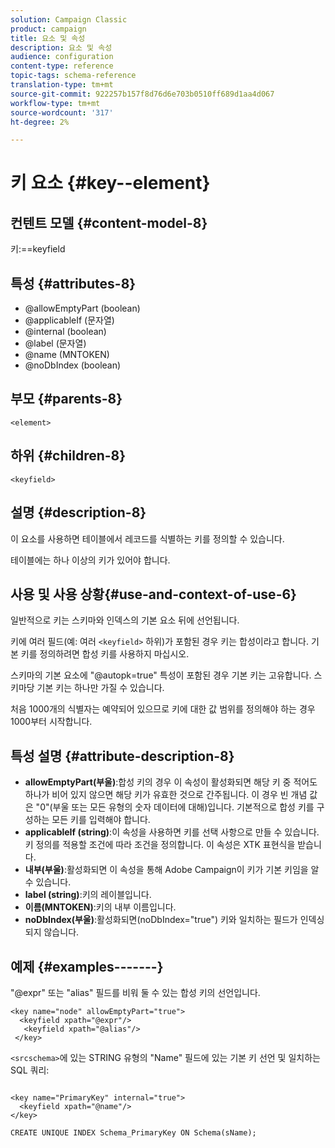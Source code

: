 ```yaml
---
solution: Campaign Classic
product: campaign
title: 요소 및 속성
description: 요소 및 속성
audience: configuration
content-type: reference
topic-tags: schema-reference
translation-type: tm+mt
source-git-commit: 922257b157f8d76d6e703b0510ff689d1aa4d067
workflow-type: tm+mt
source-wordcount: '317'
ht-degree: 2%

---
```



# 키 요소 {#key--element}

## 컨텐트 모델 {#content-model-8}

키:==keyfield

## 특성 {#attributes-8}

* @allowEmptyPart (boolean)
* @applicableIf (문자열)
* @internal (boolean)
* @label (문자열)
* @name (MNTOKEN)
* @noDbIndex (boolean)

## 부모 {#parents-8}

`<element>`

## 하위 {#children-8}

`<keyfield>`

## 설명 {#description-8}

이 요소를 사용하면 테이블에서 레코드를 식별하는 키를 정의할 수 있습니다.

테이블에는 하나 이상의 키가 있어야 합니다.

## 사용 및 사용 상황{#use-and-context-of-use-6}

일반적으로 키는 스키마와 인덱스의 기본 요소 뒤에 선언됩니다.

키에 여러 필드(예: 여러 `<keyfield>` 하위)가 포함된 경우 키는 합성이라고 합니다. 기본 키를 정의하려면 합성 키를 사용하지 마십시오.

스키마의 기본 요소에 &quot;@autopk=true&quot; 특성이 포함된 경우 기본 키는 고유합니다. 스키마당 기본 키는 하나만 가질 수 있습니다.

처음 1000개의 식별자는 예약되어 있으므로 키에 대한 값 범위를 정의해야 하는 경우 1000부터 시작합니다.

## 특성 설명 {#attribute-description-8}

* **allowEmptyPart(부울)**:합성 키의 경우 이 속성이 활성화되면 해당 키 중 적어도 하나가 비어 있지 않으면 해당 키가 유효한 것으로 간주됩니다. 이 경우 빈 개념 값은 &quot;0&quot;(부울 또는 모든 유형의 숫자 데이터에 대해)입니다. 기본적으로 합성 키를 구성하는 모든 키를 입력해야 합니다.
* **applicableIf (string)**:이 속성을 사용하면 키를 선택 사항으로 만들 수 있습니다. 키 정의를 적용할 조건에 따라 조건을 정의합니다. 이 속성은 XTK 표현식을 받습니다.
* **내부(부울)**:활성화되면 이 속성을 통해 Adobe Campaign이 키가 기본 키임을 알 수 있습니다.
* **label (string)**:키의 레이블입니다.
* **이름(MNTOKEN)**:키의 내부 이름입니다.
* **noDbIndex(부울)**:활성화되면(noDbIndex=&quot;true&quot;) 키와 일치하는 필드가 인덱싱되지 않습니다.

## 예제 {#examples-------}

&quot;@expr&quot; 또는 &quot;alias&quot; 필드를 비워 둘 수 있는 합성 키의 선언입니다.

```
<key name="node" allowEmptyPart="true">
  <keyfield xpath="@expr"/>
   <keyfield xpath="@alias"/>
 </key>
```

`<srcschema>`에 있는 STRING 유형의 &quot;Name&quot; 필드에 있는 기본 키 선언 및 일치하는 SQL 쿼리:

```
 
<key name="PrimaryKey" internal="true">  
  <keyfield xpath="@name"/>
</key>

CREATE UNIQUE INDEX Schema_PrimaryKey ON Schema(sName);
```

